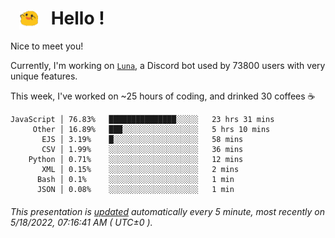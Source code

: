 <h1>   <img src="./spoink.gif" style="vertical-align:middle;" width="30px">   Hello ! </h1>

Nice to meet you!

Currently, I'm working on <a href='https://github.com/Asgarrrr/Luna'>`Luna`</a>, a Discord bot used by 73800 users with very unique features.

This week, I've worked on ~25 hours of coding, and drinked 30 coffees ☕

```
JavaScript │ 76.83%   ███████████████░░░░░   23 hrs 31 mins
     Other │ 16.89%   ███░░░░░░░░░░░░░░░░░   5 hrs 10 mins
       EJS │ 3.19%    █░░░░░░░░░░░░░░░░░░░   58 mins
       CSV │ 1.99%    ░░░░░░░░░░░░░░░░░░░░   36 mins
    Python │ 0.71%    ░░░░░░░░░░░░░░░░░░░░   12 mins
       XML │ 0.15%    ░░░░░░░░░░░░░░░░░░░░   2 mins
      Bash │ 0.1%     ░░░░░░░░░░░░░░░░░░░░   1 min
      JSON │ 0.08%    ░░░░░░░░░░░░░░░░░░░░   1 min
```

###### This presentation is [updated](https://github.com/Asgarrrr) automatically every 5 minute, most recently on 5/18/2022, 07:16:41 AM ( UTC±0 ).